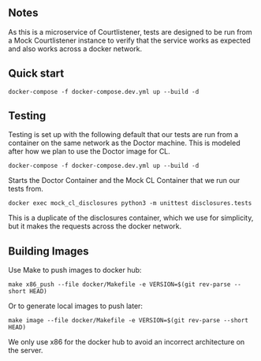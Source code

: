 ## Notes

As this is a microservice of Courtlistener, tests are designed to be run from a Mock Courtlistener instance
to verify that the service works as expected and also works across a docker network.  

## Quick start

    docker-compose -f docker-compose.dev.yml up --build -d


## Testing

Testing is set up with the following default that our tests are run from
a container on the same network as the Doctor machine.  This is modeled after
how we plan to use the Doctor image for CL.

    docker-compose -f docker-compose.dev.yml up --build -d

Starts the Doctor Container and the Mock CL Container that we run our tests from.

    docker exec mock_cl_disclosures python3 -m unittest disclosures.tests

This is a duplicate of the disclosures container, which we use for simplicity, but it
makes the requests across the docker network.

## Building Images

Use Make to push images to docker hub:

    make x86_push --file docker/Makefile -e VERSION=$(git rev-parse --short HEAD)

Or to generate local images to push later:

    make image --file docker/Makefile -e VERSION=$(git rev-parse --short HEAD)

We only use x86 for the docker hub to avoid an incorrect architecture on the server.
